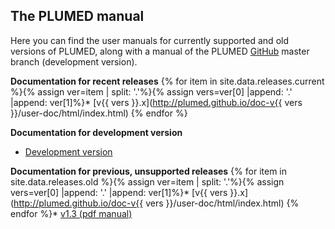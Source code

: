The PLUMED manual
------------------------------------
Here you can find the user manuals for currently supported and old versions of PLUMED, along
with a manual of the PLUMED [GitHub](https://github.com/plumed/plumed2) master branch (development version).

__Documentation for recent releases__
{% for item in site.data.releases.current %}{% assign ver=item | split: '.'%}{% assign vers=ver[0] |append: '.' |append: ver[1]%}* [v{{ vers }}.x](http://plumed.github.io/doc-v{{ vers }}/user-doc/html/index.html)
{% endfor %}

__Documentation for development version__
* [Development version](http://plumed.github.io/doc-master/user-doc/html/index.html)

__Documentation for previous, unsupported releases__
{% for item in site.data.releases.old %}{% assign ver=item | split: '.'%}{% assign vers=ver[0] |append: '.' |append: ver[1]%}* [v{{ vers }}.x](http://plumed.github.io/doc-v{{ vers }}/user-doc/html/index.html)
{% endfor %}* [v1.3 (pdf manual)](/pdf/manual_1-3-0.pdf)


